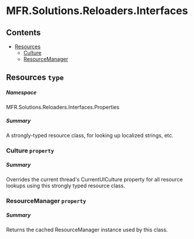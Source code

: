 <a name='assembly'></a>
# MFR.Solutions.Reloaders.Interfaces

## Contents

- [Resources](#T-MFR-Solutions-Reloaders-Interfaces-Properties-Resources 'MFR.Solutions.Reloaders.Interfaces.Properties.Resources')
  - [Culture](#P-MFR-Solutions-Reloaders-Interfaces-Properties-Resources-Culture 'MFR.Solutions.Reloaders.Interfaces.Properties.Resources.Culture')
  - [ResourceManager](#P-MFR-Solutions-Reloaders-Interfaces-Properties-Resources-ResourceManager 'MFR.Solutions.Reloaders.Interfaces.Properties.Resources.ResourceManager')

<a name='T-MFR-Solutions-Reloaders-Interfaces-Properties-Resources'></a>
## Resources `type`

##### Namespace

MFR.Solutions.Reloaders.Interfaces.Properties

##### Summary

A strongly-typed resource class, for looking up localized strings, etc.

<a name='P-MFR-Solutions-Reloaders-Interfaces-Properties-Resources-Culture'></a>
### Culture `property`

##### Summary

Overrides the current thread's CurrentUICulture property for all
  resource lookups using this strongly typed resource class.

<a name='P-MFR-Solutions-Reloaders-Interfaces-Properties-Resources-ResourceManager'></a>
### ResourceManager `property`

##### Summary

Returns the cached ResourceManager instance used by this class.
